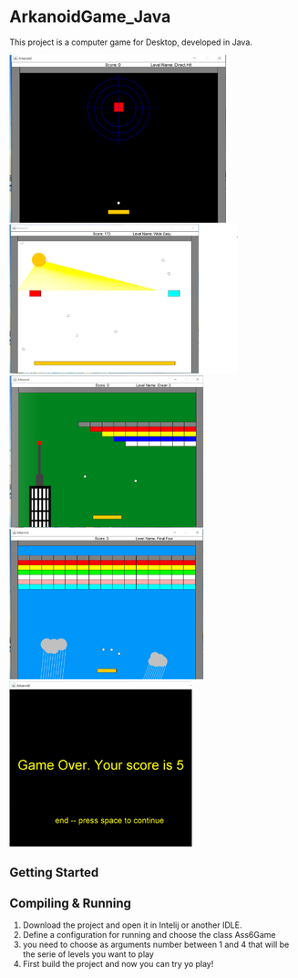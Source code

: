 # ArkanoidGame_Java

This project is a computer game for Desktop, developed in Java. 

<kbd>
    <img src="images/level1.PNG" width="380"/>
    <img src="images/level2.PNG" width="400"/>
    <img src="images/level3.PNG" width="340"/>
    <img src="images/level4.PNG" width="340"/> <img src="images/finalScreenPNG.PNG" width="320"/>
</kbd>

## Getting Started

## Compiling & Running

1. Download the project and open it in Intelij or another IDLE.
2. Define a configuration for running and choose the class Ass6Game
3. you need to choose as arguments number between 1 and 4 that will be the serie of levels you want to play
4. First build the project and now you can try yo play!
